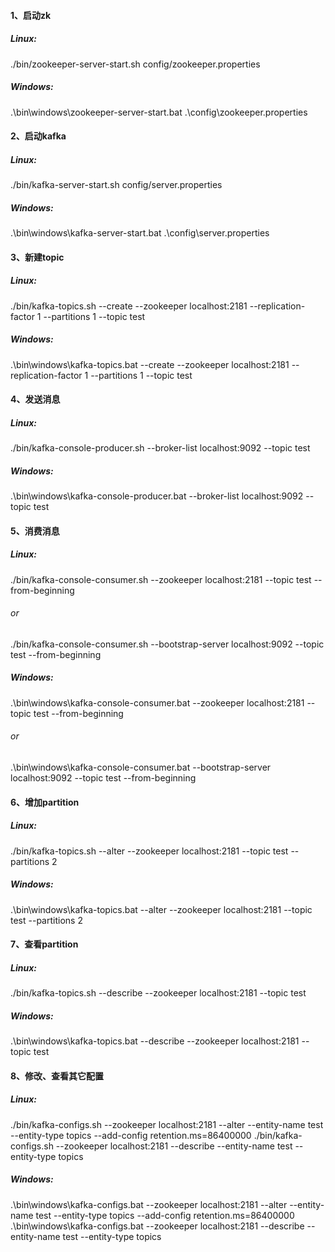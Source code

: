 #### 1、启动zk  
##### Linux:  
./bin/zookeeper-server-start.sh config/zookeeper.properties  
##### Windows:  
.\bin\windows\zookeeper-server-start.bat .\config\zookeeper.properties

#### 2、启动kafka
##### Linux:
./bin/kafka-server-start.sh config/server.properties
##### Windows:
.\bin\windows\kafka-server-start.bat .\config\server.properties

#### 3、新建topic
##### Linux:
./bin/kafka-topics.sh --create --zookeeper localhost:2181 --replication-factor 1 --partitions 1 --topic test
##### Windows:
.\bin\windows\kafka-topics.bat --create --zookeeper localhost:2181 --replication-factor 1 --partitions 1 --topic test

#### 4、发送消息
##### Linux:
./bin/kafka-console-producer.sh --broker-list localhost:9092 --topic test 
##### Windows:
.\bin\windows\kafka-console-producer.bat --broker-list localhost:9092 --topic test 

#### 5、消费消息
##### Linux:
./bin/kafka-console-consumer.sh --zookeeper localhost:2181 --topic test --from-beginning  
###### or  
./bin/kafka-console-consumer.sh --bootstrap-server localhost:9092 --topic test --from-beginning
##### Windows:
.\bin\windows\kafka-console-consumer.bat --zookeeper localhost:2181 --topic test --from-beginning  
###### or  
.\bin\windows\kafka-console-consumer.bat --bootstrap-server localhost:9092 --topic test --from-beginning

#### 6、增加partition
##### Linux:
./bin/kafka-topics.sh --alter --zookeeper localhost:2181 --topic test --partitions 2
##### Windows:
.\bin\windows\kafka-topics.bat --alter --zookeeper localhost:2181 --topic test --partitions 2

#### 7、查看partition
##### Linux:
./bin/kafka-topics.sh --describe --zookeeper localhost:2181 --topic test
##### Windows:
.\bin\windows\kafka-topics.bat --describe --zookeeper localhost:2181 --topic test

#### 8、修改、查看其它配置
##### Linux:
./bin/kafka-configs.sh --zookeeper localhost:2181 --alter --entity-name test --entity-type topics --add-config retention.ms=86400000
./bin/kafka-configs.sh --zookeeper localhost:2181 --describe --entity-name test --entity-type topics
##### Windows:
.\bin\windows\kafka-configs.bat --zookeeper localhost:2181 --alter --entity-name test --entity-type topics --add-config retention.ms=86400000
.\bin\windows\kafka-configs.bat --zookeeper localhost:2181 --describe --entity-name test --entity-type topics
